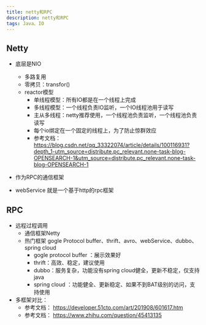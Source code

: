 ```yaml
---
title: netty和RPC
description: netty和RPC
tags: Java、IO
---
```


Netty
-
- 底层是NIO
    - 多路复用
    - 零拷贝：transfor()
    - reactor模型
        - 单线程模型：所有IO都是在一个线程上完成
        - 多线程模型：一个线程负责IO监听，一个IO线程池用于读写
        - 主从多线程：netty推荐使用，一个线程池负责监听，一个线程池负责读写
        - 每个io绑定在一个固定的线程上，为了防止惊群效应
        - 参考文档：https://blog.csdn.net/qq_33322074/article/details/100116931?depth_1-utm_source=distribute.pc_relevant.none-task-blog-OPENSEARCH-1&utm_source=distribute.pc_relevant.none-task-blog-OPENSEARCH-1

- 作为RPC的通信框架
- webService 就是一个基于http的rpc框架

RPC
-
- 远程过程调用
    - 通信框架Netty
    - 热门框架 gogle Protocol buffer、thrift、avro、webService、dubbo、spring cloud
        - gogle protocol buffer ：展示效果好
        - thrift：高效、稳定，建议使用
        - dubbo：服务复杂，功能没有spring cloud健全，更新不稳定，仅支持java
        - spring cloud ：功能健全、更新稳定、如果不到BAT级别的访问，支持使用
- 多框架对比：
    - 参考文档： https://developer.51cto.com/art/201908/601617.htm
    - 参考文档： https://www.zhihu.com/question/45413135











